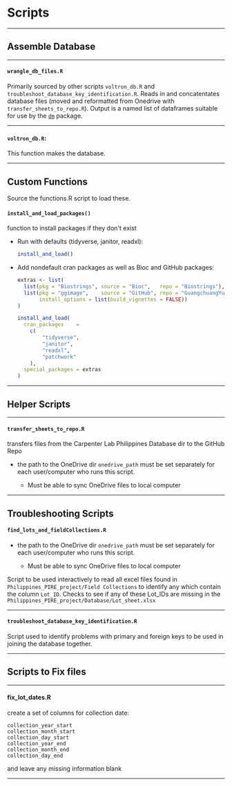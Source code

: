 # Scripts

---

## Assemble Database


---

#### `wrangle_db_files.R`

Primarily sourced by other scripts `voltron_db.R` and `troubleshoot_database_key_identification.R`. Reads in and concatentates database files (moved and reformatted from Onedrive with `transfer_sheets_to_repo.R`). Output is a named list of dataframes suitable for use by the [`dm`](https://dm.cynkra.com/) package. 

---

#### `voltron_db.R`:
This function makes the database.

---

## Custom Functions
Source the functions.R script to load these.

#### `install_and_load_packages()`

function to install packages if they don't exist

* Run with defaults (tidyverse, janitor, readxl):
	```r
	install_and_load()
	```
	
* Add nondefault cran packages as well as Bioc and GitHub packages:

	```R
	extras <- list(
	  list(pkg = "Biostrings", source = "Bioc",   repo = "Biostrings"),
	  list(pkg = "ggimage",    source = "GitHub", repo = "GuangchuangYu/ggimage",
		   install_options = list(build_vignettes = FALSE))
	)

	install_and_load(
	  cran_packages    = 
		c(
			"tidyverse", 
			"janitor", 
			"readxl", 
			"patchwork"
		),
	  special_packages = extras
	)

	```

---

## Helper Scripts

---

#### `transfer_sheets_to_repo.R`

transfers files from the Carpenter Lab Philippines Database dir to the GitHub Repo

* the path to the OneDrive dir `onedrive_path` must be set separately for each user/computer who runs this script.

	* Must be able to sync OneDrive files to local computer
	
---

## Troubleshooting Scripts

#### `find_lots_and_fieldCollections.R`
* the path to the OneDrive dir `onedrive_path` must be set separately for each user/computer who runs this script.

	* Must be able to sync OneDrive files to local computer

Script to be used interactively to read all excel files found in `Philippines_PIRE_project/Field Collections` to identify any which contain the column `Lot_ID`. Checks to see if any of these Lot_IDs are missing in the `Philippines_PIRE_project/Database/Lot_sheet.xlsx`

---

#### `troubleshoot_database_key_identification.R`

Script used to identify problems with primary and foreign keys to be used in joining the database together.

---

## Scripts to Fix files

---

#### fix_lot_dates.R 

create a set of columns for collection date:

    collection_year_start
    collection_month_start
    collection_day_start
    collection_year_end
    collection_month_end
    collection_day_end

and leave any missing information blank

---